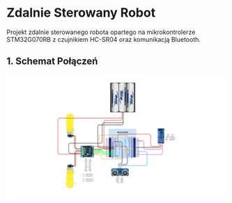 # Zdalnie Sterowany Robot

Projekt zdalnie sterowanego robota opartego na mikrokontrolerze STM32G070RB z czujnikiem HC-SR04 oraz komunikacją Bluetooth.

## 1. Schemat Połączeń

![Schemat Połączeń](img/img1.png)
